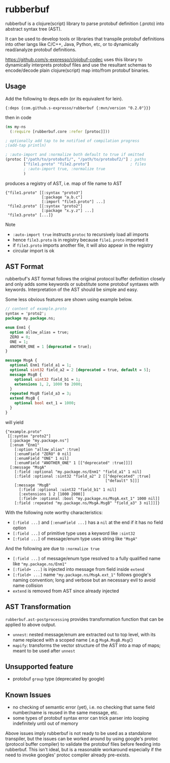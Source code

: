 rubberbuf
=========

rubberbuf is a clojure(script) library to parse protobuf definition (.proto) into abstract syntax tree (AST).

It can be used to develop tools or libraries that transpile protobuf definitions into other langs like C/C++, Java, Python, etc, or to dynamically read/analyze protobuf definitions.

https://github.com/s-expresso/clojobuf-codec uses this library to dynamically interprets protobuf files and use the resultant schemas to encode/decode plain clojure(script) map into/from protobuf binaries.

## Usage
Add the following to deps.edn (or its equivalent for lein).
```edn
{:deps {com.github.s-expresso/rubberbuf {:mvn/version "0.2.0"}}}
```
then in code
```clojure
(ns my-ns
  (:require [rubberbuf.core :refer [protoc]]))

; optionally add tap to be notified of compilation progress
;(add-tap println)

; :auto-import and :normalize both default to true if omitted
(protoc ["/path/to/protobuf1/", "/path/to/protobuf2/"] ; paths
        ["file1.proto" "file2.proto"]                  ; files
        ; :auto-import true, :normalize true
        ) 
```
produces a registry of AST, i.e. map of file name to AST
```edn
{"file1.proto" [[:syntax "proto3"]
                [:package "a.b.c"]
                [:import "file3.proto"] ...]
 "file2.proto" [[:syntax "proto2"]
                [:package "x.y.z"] ...]
 "file3.proto" [...]}
```
Note
* `:auto-import true` instructs `protoc` to recursively load all imports
* hence `file3.proto` is in registry because `file1.proto` imported it
* if `file3.proto` imports another file, it will also appear in the registry
* circular import is ok

## AST Format
rubberbuf's AST format follows the original protocol buffer definition closely and only adds some keywords or substitute some protobuf syntaxes with keywords. Interpretation of the AST should be simple and easy.

Some less obvious features are shown using example below.
```protobuf
// content of example.proto
syntax = 'proto2';
package my.package.ns;

enum Enm1 {
  option allow_alias = true;
  ZERO = 0;
  ONE = 1;
  ANOTHER_ONE = 1 [deprecated = true];
}

message MsgA {
  optional Enm1 field_a1 = 1;
  optional sint32 field_a2 = 2 [deprecated = true, default = 5];
  message MsgB {
    optional uint32 field_b1 = 1;
    extensions 1, 2, 1000 to 2000;
  }
  repeated MsgB field_a3 = 3;
  extend MsgB {
    optional bool ext_1 = 1000;
  }
}
```

will yield
```edn
{"example.proto"
 [[:syntax "proto2"]
  [:package "my.package.ns"]
  [:enum "Enm1"
    [:option "allow_alias" :true]
    [:enumField "ZERO" 0 nil]
    [:enumField "ONE" 1 nil]
    [:enumField "ANOTHER_ONE" 1 [["deprecated" :true]]]]
  [:message "MsgA"
    [:field :optional "my.package.ns/Enm1" "field_a1" 1 nil]
    [:field :optional :sint32 "field_a2" 2 [["deprecated" :true]
                                            ["default" 5]]]
    [:message "MsgB"
      [:field :optional :uint32 "field_b1" 1 nil]
      [:extensions 1 2 [1000 2000]]
      [:field+ :optional :bool "my.package.ns/MsgA.ext_1" 1000 nil]]
    [:field :repeated "my.package.ns/MsgA.MsgB" "field_a3" 3 nil]]]}
```
With the following note worthy characteristics:
* `[:field ...]` and `[:enumField ...]` has a `nil` at the end if it has no field option
* `[:field ...]` of primitive type uses a keyword like `:sint32`
* `[:field ...]` of message/enum type uses string like `"MsgA"` 

And the following are due to `:normalize true`
* `[:field ...]` of message/enum type resolved to a fully qualified name like `"my.package.ns/Enm1"`
* `[:field+ ...]` is injected into message from field inside `extend` 
* `[:field+ ...]` name `"my.package.ns/MsgA.ext_1"` follows google's naming convention; long and verbose but an necessary evil to avoid name collision
* `extend` is removed from AST since already injected

## AST Transformation
`rubberbuf.ast-postprocessing` provides transformation function that can be applied to above output.
* `unnest`: nested message/enum are extracted out to top level, with its name replaced with a scoped name (.e.g `MsgA.MsgB.MsgC`)
* `mapify`: transforms the vector structure of the AST into a map of maps; meant to be used after `unnest`

## Unsupported feature
* protobuf `group` type (deprecated by google)

## Known Issues
* no checking of semantic error (yet), i.e. no checking that same field number/name is reused in the same message, etc.
* some types of protobuf syntax error can trick parser into looping indefinitely until out of memory

Above issues imply rubberbuf is not ready to be used as a standalone transpiler, but the issues can be worked around by using google's protoc (protocol buffer compiler) to validate the protobuf files before feeding into rubberbuf. This isn't ideal, but is a reasonable workaround especially if the need to invoke googles' protoc compiler already pre-exists.
